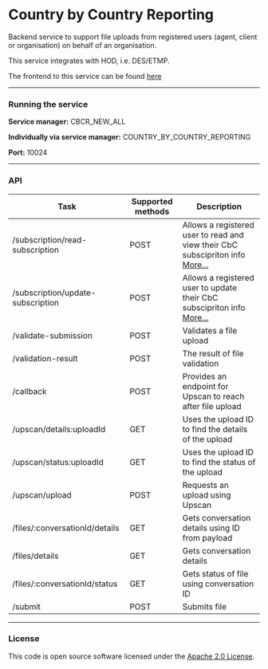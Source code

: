 
# Country by Country Reporting

Backend service to support file uploads from registered users (agent, client or organisation) on behalf of an organisation.

This service integrates with HOD, i.e. DES/ETMP.

The frontend to this service can be found [here]("https://github.com/hmrc/country-by-country-reporting-frontend/")

---

### Running the service

**Service manager:** CBCR_NEW_ALL

**Individually via service manager:** COUNTRY_BY_COUNTRY_REPORTING

**Port:** 10024

---

### API

| Task                              | Supported methods | Description                                                                                                |
|-----------------------------------|-------------------|------------------------------------------------------------------------------------------------------------|
| /subscription/read-subscription   | POST              | Allows a registered user to read and view their CbC subscipriton info [More...](docs/read-subscription.md) |
| /subscription/update-subscription | POST              | Allows a registered user to update their CbC subscipriton info [More...](docs/update-subscription.md)      |
| /validate-submission              | POST              | Validates a file upload                                                                                    |
| /validation-result                | POST              | The result of file validation                                                                              |
| /callback                         | POST              | Provides an endpoint for Upscan to reach after file upload                                                 |
| /upscan/details:uploadId          | GET               | Uses the upload ID to find the details of the upload                                                       |
| /upscan/status:uploadId           | GET               | Uses the upload ID to find the status of the upload                                                        |
| /upscan/upload                    | POST              | Requests an upload using Upscan                                                                            |
| /files/:conversationId/details    | GET               | Gets conversation details using ID from payload                                                            |
| /files/details                    | GET               | Gets conversation details                                                                                  |
| /files/:conversationId/status     | GET               | Gets status of file using conversation ID                                                                  |
| /submit                           | POST              | Submits file                                                                                               |

---

### License

This code is open source software licensed under the [Apache 2.0 License]("http://www.apache.org/licenses/LICENSE-2.0.html").